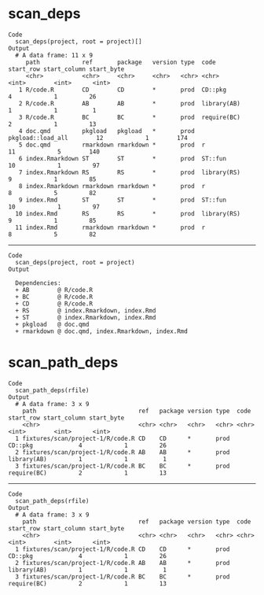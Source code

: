 # scan_deps

    Code
      scan_deps(project, root = project)[]
    Output
      # A data frame: 11 x 9
         path            ref       package   version type  code              start_row start_column start_byte
         <chr>           <chr>     <chr>     <chr>   <chr> <chr>                 <int>        <int>      <int>
       1 R/code.R        CD        CD        *       prod  CD::pkg                   4            1         26
       2 R/code.R        AB        AB        *       prod  library(AB)               1            1          1
       3 R/code.R        BC        BC        *       prod  require(BC)               2            1         13
       4 doc.qmd         pkgload   pkgload   *       prod  pkgload::load_all        12            1        174
       5 doc.qmd         rmarkdown rmarkdown *       prod  r                        11            5        140
       6 index.Rmarkdown ST        ST        *       prod  ST::fun                  10            1         97
       7 index.Rmarkdown RS        RS        *       prod  library(RS)               9            1         85
       8 index.Rmarkdown rmarkdown rmarkdown *       prod  r                         8            5         82
       9 index.Rmd       ST        ST        *       prod  ST::fun                  10            1         97
      10 index.Rmd       RS        RS        *       prod  library(RS)               9            1         85
      11 index.Rmd       rmarkdown rmarkdown *       prod  r                         8            5         82

---

    Code
      scan_deps(project, root = project)
    Output
      
      Dependencies:
      + AB        @ R/code.R
      + BC        @ R/code.R
      + CD        @ R/code.R
      + RS        @ index.Rmarkdown, index.Rmd
      + ST        @ index.Rmarkdown, index.Rmd
      + pkgload   @ doc.qmd
      + rmarkdown @ doc.qmd, index.Rmarkdown, index.Rmd

# scan_path_deps

    Code
      scan_path_deps(rfile)
    Output
      # A data frame: 3 x 9
        path                             ref   package version type  code        start_row start_column start_byte
        <chr>                            <chr> <chr>   <chr>   <chr> <chr>           <int>        <int>      <int>
      1 fixtures/scan/project-1/R/code.R CD    CD      *       prod  CD::pkg             4            1         26
      2 fixtures/scan/project-1/R/code.R AB    AB      *       prod  library(AB)         1            1          1
      3 fixtures/scan/project-1/R/code.R BC    BC      *       prod  require(BC)         2            1         13

---

    Code
      scan_path_deps(rfile)
    Output
      # A data frame: 3 x 9
        path                             ref   package version type  code        start_row start_column start_byte
        <chr>                            <chr> <chr>   <chr>   <chr> <chr>           <int>        <int>      <int>
      1 fixtures/scan/project-1/R/code.R CD    CD      *       prod  CD::pkg             4            1         26
      2 fixtures/scan/project-1/R/code.R AB    AB      *       prod  library(AB)         1            1          1
      3 fixtures/scan/project-1/R/code.R BC    BC      *       prod  require(BC)         2            1         13

